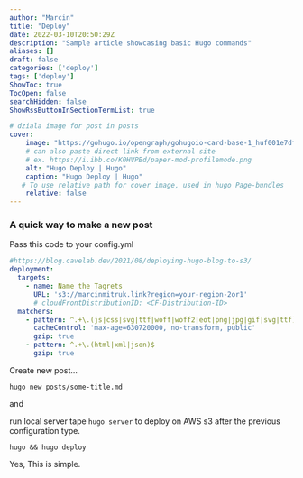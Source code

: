 ```yaml
---
author: "Marcin"
title: "Deploy"
date: 2022-03-10T20:50:29Z
description: "Sample article showcasing basic Hugo commands"
aliases: []
draft: false
categories: ['deploy']
tags: ['deploy']
ShowToc: true
TocOpen: false
searchHidden: false
ShowRssButtonInSectionTermList: true

# dziala image for post in posts
cover:
    image: "https://gohugo.io/opengraph/gohugoio-card-base-1_huf001e7df4fd9c00c4355abac7d4ca455_242906_filter_11551428109277559587.png"
    # can also paste direct link from external site
    # ex. https://i.ibb.co/K0HVPBd/paper-mod-profilemode.png
    alt: "Hugo Deploy | Hugo"
    caption: "Hugo Deploy | Hugo"
   # To use relative path for cover image, used in hugo Page-bundles
    relative: false 
---
```

### A quick way to make a new post
Pass this code to your config.yml
```yaml
#https://blog.cavelab.dev/2021/08/deploying-hugo-blog-to-s3/
deployment:
  targets:
    - name: Name the Tagrets 
      URL: 's3://marcinmitruk.link?region=your-region-2or1'
      # cloudFrontDistributionID: <CF-Distribution-ID>
  matchers:
    - pattern: ^.+\.(js|css|svg|ttf|woff|woff2|eot|png|jpg|gif|svg|ttf)$
      cacheControl: 'max-age=630720000, no-transform, public'
      gzip: true
    - pattern: ^.+\.(html|xml|json)$
      gzip: true
```
Create new post...

```shell
hugo new posts/some-title.md
```
and

run local server tape ```hugo server``` to deploy on AWS s3 after the previous configuration
type. 
```shell
hugo && hugo deploy
```

<!--more-->
Yes, This is simple.




